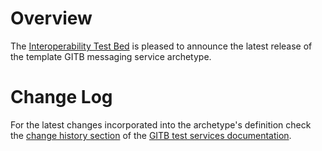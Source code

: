 # Overview

The [Interoperability Test Bed](https://joinup.ec.europa.eu/collection/interoperability-test-bed-repository/solution/interoperability-test-bed) is pleased to announce the latest release of the template GITB messaging service archetype.

# Change Log

For the latest changes incorporated into the archetype's definition check the [change history section](https://www.itb.ec.europa.eu/docs/services/latest/changelog/) of the [GITB test services documentation](https://www.itb.ec.europa.eu/docs/services/latest/).